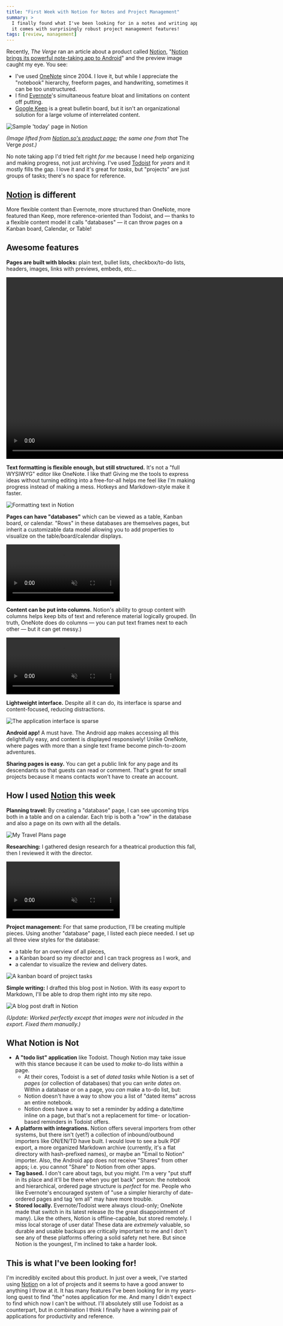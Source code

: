 ```yaml
---
title: "First Week with Notion for Notes and Project Management"
summary: >
  I finally found what I've been looking for in a notes and writing app. Bonus:
  it comes with surprisingly robust project management features!
tags: [review, management]
---
```


Recently, _The Verge_ ran an article about a product called [Notion][N],
"[Notion brings its powerful note-taking app to Android][VERGE]" and the preview
image caught my eye. You see:

- I've used [OneNote][ON] since 2004. I love it, but while I appreciate the
  "notebook" hierarchy, freeform pages, and handwriting, sometimes it can be
  too unstructured.
- I find [Evernote][EV]'s simultaneous feature bloat and limitations on content
  off putting.
- [Google Keep][GK] is a great bulletin board, but it isn't an organizational
  solution for a large volume of interrelated content.

![Sample 'today' page in Notion](/assets/blog/notion/today-noshadow.png)

_(Image lifted from [Notion.so's product page][NP]; the same one from that_ The
Verge _post.)_

No note taking app I'd tried felt right _for me_ because I need help organizing
and making progress, not just archiving. I've used [Todoist][T] for _years_ and
it mostly fills the gap. I love it and it's great for _tasks_, but "projects"
are just groups of tasks; there's no space for reference.

## [Notion][N] is different

More flexible content than Evernote, more structured than OneNote, more featured
than Keep, more reference-oriented than Todoist, and — thanks to a flexible
content model it calls "databases" — it can throw pages on a Kanban board,
Calendar, or Table!

## Awesome features

**Pages are built with blocks:** plain text, bullet lists, checkbox/to-do lists,
headers, images, links with previews, embeds, etc&hellip;

<p class="media">
  <video src="/assets/blog/notion/blocks.gif.mp4" autoplay loop muted width="960">
  <img src="/assets/blog/notion/blocks.gif" alt="Blocks options for new content" />
  </video>
</p>

**Text formatting is flexible enough, but still structured.** It's not a "full
WYSIWYG" editor like OneNote. I like that! Giving me the tools to express ideas
without turning editing into a free-for-all helps me feel like I'm making
progress instead of making a mess. Hotkeys and Markdown-style make it faster.

  ![Formatting text in Notion](/assets/blog/notion/formatting.gif)

**Pages can have "databases"** which can be viewed as a table, Kanban board, or
calendar. "Rows" in these databases are themselves pages, but inherit a
customizable data model allowing you to add properties to visualize on
the table/board/calendar displays.

<p class="media">
  <video src="/assets/blog/notion/database.gif.mp4" autoplay loop muted>
  <img src="/assets/blog/notion/database.gif" alt="Database viewed as a Kanban board" />
  </video>
</p>

**Content can be put into columns.** Notion's ability to group content with
columns helps keep bits of text and reference material logically grouped. (In
truth, OneNote does do columns — you can put text frames next to each other —
but it can get messy.)

<p class="media">
  <video src="/assets/blog/notion/columns.gif.mp4" autoplay loop muted>
  <img src="/assets/blog/notion/columns.gif" alt="Creating columns in Notion's editor" />
  </video>
</p>

**Lightweight interface.** Despite all it can do, its interface is sparse and
content-focused, reducing distractions.

![The application interface is sparse](/assets/blog/notion/interface.png)

**Android app!** A must have. The Android app makes accessing all this
delightfully easy, and content is displayed responsively! Unlike OneNote, where
pages with more than a single text frame become pinch-to-zoom adventures.

**Sharing pages is easy.** You can get a public link for any page and its
descendants so that guests can read or comment. That's great for small projects
because it means contacts won't have to create an account.

## How I used [Notion][N] this week

**Planning travel:** By creating a "database" page, I can see upcoming trips
both in a table and on a calendar. Each trip is both a "row" in the database and
also a page on its own with all the details.

![My Travel Plans page](/assets/blog/notion/travel-plans.png)

**Researching:** I gathered design research for a theatrical production this
fall, then I reviewed it with the director.

<p class="media">
  <video src="/assets/blog/notion/research.gif.mp4" controls loop muted>
  <img src="/assets/blog/notion/research.gif" alt="A research page" />
  </video>
</p>

**Project management:** For that same production, I'll be creating multiple
pieces. Using another "database" page, I listed each piece needed. I set up all
three view styles for the database:
- a table for an overview of all pieces,
- a Kanban board so my director and I can track progress as I work, and
- a calendar to visualize the review and delivery dates.

![A kanban board of project tasks](/assets/blog/notion/pm.png)

**Simple writing:** I drafted this blog post in Notion. With its easy export to
Markdown, I'll be able to drop them right into my site repo.

![A blog post draft in Notion](/assets/blog/notion/draft.png)

_(Update: Worked perfectly except that images were not inlcuded in the export. Fixed them manually.)_

## What Notion is Not

- **A "todo list" application** like Todoist. Though Notion may take issue with
  this stance because it can be used to _make_ to-do lists within a page.
  - At their cores, Todoist is a set of _dated tasks_ while Notion is a set of
    _pages_ (or collection of databases) that you can _write dates on_. Within a
    database or on a page, you _can_ make a to-do list, but:
  - Notion doesn't have a way to show you a list of "dated items" across an
    entire notebook.
  - Notion does have a way to set a reminder by adding a date/time inline on a
    page, but that's not a replacement for time- or location-based reminders in
    Todoist offers.
- **A platform with integrations.** Notion offers several importers from other
  systems, but there isn't (yet?) a collection of inbound/outbound importers
  like ON/EN/TD have built. I would love to see a bulk PDF export, a more
  organized Markdown archive (currently, it's a flat directory with
  hash-prefixed names), or maybe an "Email to Notion" importer. Also, the
  Android app does not receive "Shares" from other apps; i.e. you cannot "Share"
  _to_ Notion from other apps.
- **Tag based.** I don't care about tags, but you might. I'm a very "put stuff
  in its place and it'll be there when you get back" person: the notebook and
  hierarchical, ordered page structure is _perfect_ for me. People who like
  Evernote's encouraged system of "use a simpler hierarchy of date-ordered pages
  and tag 'em all" may have more trouble.
- **Stored locally.** Evernote/Todoist were always cloud-only; OneNote made that
  switch in its latest release (to the great disappointment of many). Like the
  others, Notion is offline-capable, but stored remotely. I miss local storage
  of user data! These data are _extremely_ valuable, so durable and usable
  backups are critically important to me and I don't see any of these platforms
  offering a solid safety net here. But since Notion is the youngest, I'm
  inclined to take a harder look.

## This is what I've been looking for!

I'm incredibly excited about this product. In just over a week, I've started
using [Notion][N] on a lot of projects and it seems to have a good answer to
anything I throw at it. It has many features I've been looking for in my
years-long quest to find _"the"_ notes application for me. And many I didn't
expect to find which now I can't be without. I'll absolutely still use Todoist
as a counterpart, but in combination I think I finally have a winning pair of
applications for productivity and reference.

[N]: https://notion.so
[VERGE]: https://www.theverge.com/2018/6/7/17434754/notion-android-app-notes-productivity-review
[ON]: https://products.office.com/en-US/onenote
[EV]: https://www.evernote.com
[GK]: https://www.google.com/keep/
[T]: https://www.todoist.com
[NP]: https://www.notion.so/product
[FK]: https://www.fourkitchens.com
